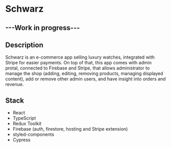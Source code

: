 # **Schwarz**

## ---Work in progress---

## Description

Schwarz is an e-commerce app selling luxury watches, integrated with Stripe for easier payments. On top of that, this app comes with admin protal, connected to Firebase and Stripe, that allows administrator to manage the shop (adding, editing, removing products, managing displayed content), add or remove other admin users, and have insight into orders and revenue.

## Stack

- React
- TypeScript
- Redux Toolkit
- Firebase (auth, firestore, hosting and Stripe extension)
- styled-components
- Cypress
